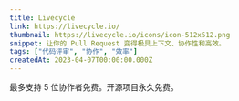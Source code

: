 ```yaml
---
title: Livecycle
link: https://livecycle.io/
thumbnail: https://livecycle.io/icons/icon-512x512.png
snippet: 让你的 Pull Request 变得极具上下文、协作性和高效。
tags: ["代码评审", "协作", "效率"]
createdAt: 2023-04-07T00:00:00.000Z
---
```

最多支持 5 位协作者免费。开源项目永久免费。